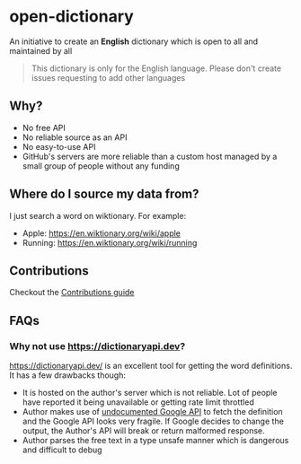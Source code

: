 # open-dictionary

An initiative to create an **English** dictionary which is open to all and maintained by all

> This dictionary is only for the English language. Please don't create issues requesting to add other languages

## Why?

* No free API
* No reliable source as an API
* No easy-to-use API
* GitHub's servers are more reliable than a custom host managed by a small group of people without any funding

## Where do I source my data from?

I just search a word on wiktionary. For example:

* Apple: https://en.wiktionary.org/wiki/apple
* Running: https://en.wiktionary.org/wiki/running

## Contributions

Checkout the [Contributions guide](./CONTRIBUTING.md)

## FAQs

### Why not use https://dictionaryapi.dev?

https://dictionaryapi.dev/ is an excellent tool for getting the word definitions. It has a few drawbacks though:

* It is hosted on the author's server which is not reliable. Lot of people have reported it being unavailable or getting
  rate limit throttled
* Author makes use
  of [undocumented Google API](https://github.com/meetDeveloper/freeDictionaryAPI/blob/239fd2ec930eb2a9c947bf1dda84292290797003/modules/dictionary.js#L138-L142)
  to fetch the definition and the Google API looks very fragile. If Google decides to change the output, the Author's
  API will break or return malformed response.
* Author parses the free text in a type unsafe manner which is dangerous and difficult to debug

